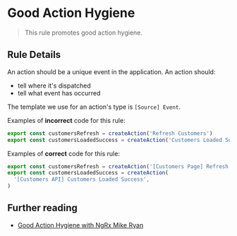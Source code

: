 # Good Action Hygiene

> This rule promotes good action hygiene.

## Rule Details

An action should be a unique event in the application.
An action should:

- tell where it's dispatched
- tell what event has occurred

The template we use for an action's type is `[Source] Event`.

Examples of **incorrect** code for this rule:

```ts
export const customersRefresh = createAction('Refresh Customers')
export const customersLoadedSuccess = createAction('Customers Loaded Success')
```

Examples of **correct** code for this rule:

```ts
export const customersRefresh = createAction('[Customers Page] Refresh clicked')
export const customersLoadedSuccess = createAction(
  '[Customers API] Customers Loaded Success',
)
```

## Further reading

- [Good Action Hygiene with NgRx Mike Ryan](https://www.youtube.com/watch?v=JmnsEvoy-gY)
